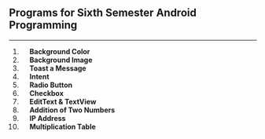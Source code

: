 ## Programs for Sixth Semester Android Programming

---

01. &emsp; **Background Color**
02. &emsp; **Background Image**
03. &emsp; **Toast a Message**
04. &emsp; **Intent**
05. &emsp; **Radio Button**
06. &emsp; **Checkbox**
07. &emsp; **EditText & TextView**
08. &emsp; **Addition of Two Numbers**
09. &emsp; **IP Address**
10. &emsp; **Multiplication Table**